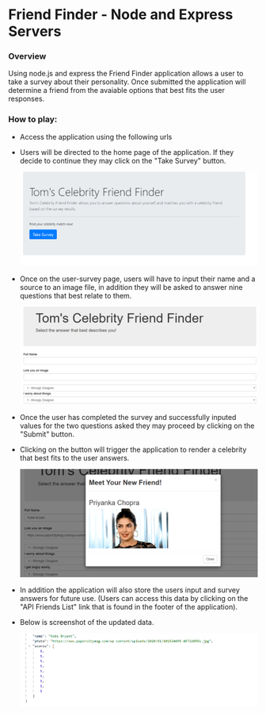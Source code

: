 # Friend Finder - Node and Express Servers

### Overview
Using node.js and express the Friend Finder application allows a user to take a survey about their personality. Once submitted the application will determine a friend from the avaiable options that best fits the user responses. 


### How to play: 

- Access the application using the following urls 

- Users will be directed to the home page of the application. If they decide to continue they may click on the "Take Survey" button. 
            
  <img src="app/assets/images/friend-finder-1.jpg"> 

- Once on the user-survey page, users will have to input their name and a source to an image file, in addition they will be asked to answer nine questions that best relate to them.

  <img src="app/assets/images/friend-finder-2.png"> 

- Once the user has completed the survey and successfully inputed values for the two questions asked they may proceed by clicking on the "Submit" button. 

- Clicking on the button will trigger the application to render a celebrity that best fits to the user answers. 


  <img src="app/assets/images/friend-finder-3.png"> 
- In addition the application will also store the users input and survey answers for future use. (Users can access this data by clicking on the "API Friends List" link         that is found in the footer of the application).


- Below is screenshot of the updated data. 


  <img src="app/assets/images/friend-finder-4.png"> 
